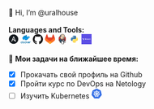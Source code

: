 👋 Hi, I’m @uralhouse
<br /><br />
**Languages and Tools:**  <br />
<code><img height="20" src="https://github.com/github/explore/blob/main/topics/ansible/ansible.png"></code>
<code><img height="20" src="https://github.com/github/explore/blob/main/topics/docker/docker.png"></code>
<code><img height="20" src="https://github.com/github/explore/blob/main/topics/github/github.png"></code>
<code><img height="20" src="https://github.com/github/explore/blob/main/topics/gitlab/gitlab.png"></code>
<code><img height="20" src="https://github.com/github/explore/blob/main/topics/jenkins/jenkins.png"></code>
<code><img height="20" src="https://github.com/github/explore/blob/main/topics/python/python.png"></code>
<code><img height="20" src="https://github.com/github/explore/blob/main/topics/terraform/terraform.png"></code>
<br /><br />
🚧 **Мои задачи на ближайшее время:**
<!-- TODO-IST:START -->
* [x] Прокачать свой профиль на Github
* [x] Пройти курс по DevOps на Netology
* [ ] Изучить Kubernetes <code><img height="20" src="https://github.com/github/explore/blob/main/topics/kubernetes/kubernetes.png"></code>
<!-- TODO-IST:END -->
